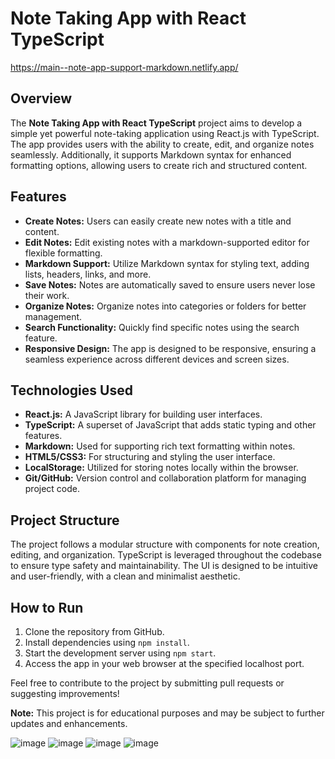 # Note Taking App with React TypeScript

https://main--note-app-support-markdown.netlify.app/

## Overview

The **Note Taking App with React TypeScript** project aims to develop a simple yet powerful note-taking application using React.js with TypeScript. The app provides users with the ability to create, edit, and organize notes seamlessly. Additionally, it supports Markdown syntax for enhanced formatting options, allowing users to create rich and structured content.

## Features

- **Create Notes:** Users can easily create new notes with a title and content.
- **Edit Notes:** Edit existing notes with a markdown-supported editor for flexible formatting.
- **Markdown Support:** Utilize Markdown syntax for styling text, adding lists, headers, links, and more.
- **Save Notes:** Notes are automatically saved to ensure users never lose their work.
- **Organize Notes:** Organize notes into categories or folders for better management.
- **Search Functionality:** Quickly find specific notes using the search feature.
- **Responsive Design:** The app is designed to be responsive, ensuring a seamless experience across different devices and screen sizes.

## Technologies Used

- **React.js:** A JavaScript library for building user interfaces.
- **TypeScript:** A superset of JavaScript that adds static typing and other features.
- **Markdown:** Used for supporting rich text formatting within notes.
- **HTML5/CSS3:** For structuring and styling the user interface.
- **LocalStorage:** Utilized for storing notes locally within the browser.
- **Git/GitHub:** Version control and collaboration platform for managing project code.

## Project Structure

The project follows a modular structure with components for note creation, editing, and organization. TypeScript is leveraged throughout the codebase to ensure type safety and maintainability. The UI is designed to be intuitive and user-friendly, with a clean and minimalist aesthetic.

## How to Run

1. Clone the repository from GitHub.
2. Install dependencies using `npm install`.
3. Start the development server using `npm start`.
4. Access the app in your web browser at the specified localhost port.

Feel free to contribute to the project by submitting pull requests or suggesting improvements!

**Note:** This project is for educational purposes and may be subject to further updates and enhancements.

![image](https://github.com/Aldbow/react-typescript-note-markdown-support/assets/90434857/830bfb49-f878-4f9c-bd57-7b28d2dfc5aa)
![image](https://github.com/Aldbow/react-typescript-note-markdown-support/assets/90434857/a732a97a-1cbe-457e-be99-366791a3d23c)
![image](https://github.com/Aldbow/react-typescript-note-markdown-support/assets/90434857/0242c226-33b6-4c1a-a437-221444421f63)
![image](https://github.com/Aldbow/react-typescript-note-markdown-support/assets/90434857/7cfe31da-0339-4d04-b76d-c2cf67966844)
